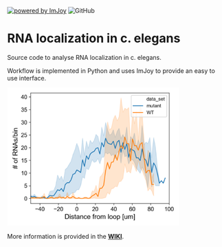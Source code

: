 [![powered by ImJoy](https://imjoy.io/static/badge/powered-by-imjoy-badge.svg)](https://imjoy.io/)
![GitHub](https://img.shields.io/github/license/muellerflorian/cornes-rna-loc)

# RNA localization in c. elegans 
Source code to analyse RNA localization in c. elegans. 

Workflow is implemented in Python and uses ImJoy to provide an easy to use interface.

<img src="https://github.com/muellerflorian/cornes-rna-loc/blob/master/img/example-line_plots_ci.png" width="400px"  alt="example-line_plots_ci.png" >

More information is provided in the [**WIKI**](https://github.com/muellerflorian/cornes-rna-loc/wiki).
